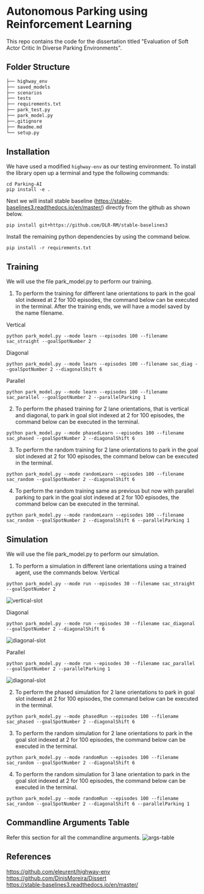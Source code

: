 # Autonomous Parking using Reinforcement Learning

This repo contains the code for the dissertation titled "Evaluation of Soft Actor Critic In Diverse Parking Environments".

## Folder Structure
```bash
├── highway_env
├── saved_models
├── scenarios
├── tests
├── requirements.txt
├── park_test.py
├── park_model.py
├──.gitignore  
├── Readme.md
└── setup.py
```

## Installation
We have used a modified ```highway-env``` as our testing environment. To install the library open up a terminal and type the following commands:
```
cd Parking-AI
pip install -e .
```
Next we will install stable baseline (https://stable-baselines3.readthedocs.io/en/master/) directly from the github as shown below.
```
pip install git+https://github.com/DLR-RM/stable-baselines3
```
Install the remaining python dependencies by using the command below.
```
pip install -r requirements.txt
```

## Training
We will use the file park_model.py to perform our training.

1. To perform the training for different lane orientations to park in the  goal slot indexed at 2 for 100 episodes, the command below can be executed in the terminal. After the training ends, we will have a model saved by the name filename.

Vertical
```
python park_model.py --mode learn --episodes 100 --filename sac_straight --goalSpotNumber 2
```

Diagonal
```
python park_model.py --mode learn --episodes 100 --filename sac_diag --goalSpotNumber 2 --diagonalShift 6
```

Parallel
```
python park_model.py --mode learn --episodes 100 --filename sac_parallel --goalSpotNumber 2 --parallelParking 1
```

2. To perform the phased training for 2 lane orientations, that is vertical and diagonal, to park in goal slot indexed at 2 for 100 episodes, the command below can be executed in the terminal.
```
python park_model.py --mode phasedLearn --episodes 100 --filename sac_phased --goalSpotNumber 2 --diagonalShift 6
```

3. To perform the random training for 2 lane orientations to park in the goal slot indexed at 2 for 100 episodes, the command below can be executed in the terminal.
```
python park_model.py --mode randomLearn --episodes 100 --filename sac_random --goalSpotNumber 2 --diagonalShift 6
```

4. To perform the random training same as previous but now with parallel parking to park in the goal slot indexed at 2 for 100 episodes, the command below can be executed in the terminal.
```
python park_model.py --mode randomLearn --episodes 100 --filename sac_random --goalSpotNumber 2 --diagonalShift 6 --parallelParking 1
```

## Simulation
We will use the file park_model.py to perform our simulation.

1. To perform a simulation in different lane orientations using a trained agent, use the commands below.
Vertical
```
python park_model.py --mode run --episodes 30 --filename sac_straight --goalSpotNumber 2
```
![vertical-slot](https://github.com/pratush07/Parking-AI/blob/1270c035f0bbd639924e62e904a549767aea4274/scenarios/gifs/vertical.gif)

Diagonal
```
python park_model.py --mode run --episodes 30 --filename sac_diagonal --goalSpotNumber 2 --diagonalShift 6
```
![diagonal-slot](https://github.com/pratush07/Parking-AI/blob/1270c035f0bbd639924e62e904a549767aea4274/scenarios/gifs/diagonal.gif)

Parallel
```
python park_model.py --mode run --episodes 30 --filename sac_parallel --goalSpotNumber 2 --parallelParking 1
```
![diagonal-slot](https://github.com/pratush07/Parking-AI/blob/1270c035f0bbd639924e62e904a549767aea4274/scenarios/gifs/parallel.gif)

2. To perform the phased simulation for 2 lane orientations to park in goal slot indexed at 2 for 100 episodes, the command below can be executed in the terminal.
```
python park_model.py --mode phasedRun --episodes 100 --filename sac_phased --goalSpotNumber 2 --diagonalShift 6
```

3. To perform the random simulation for 2 lane orientations to park in the goal slot indexed at 2 for 100 episodes, the command below can be executed in the terminal.
```
python park_model.py --mode randomRun --episodes 100 --filename sac_random --goalSpotNumber 2 --diagonalShift 6
```

4. To perform the random simulation for 3 lane orientation to park in the goal slot indexed at 2 for 100 episodes, the command below can be executed in the terminal.
```
python park_model.py --mode randomRun --episodes 100 --filename sac_random --goalSpotNumber 2 --diagonalShift 6 --parallelParking 1
```

## Commandline Arguments Table
Refer this section for all the commandline arguments.
![args-table](https://github.com/pratush07/Parking-AI/blob/c6190f6c0b4061432f76cdb5b27cc217359f3a03/scenarios/args_table.png)

## References
https://github.com/eleurent/highway-env <br>
https://github.com/DinisMoreira/Dissert <br>
https://stable-baselines3.readthedocs.io/en/master/
